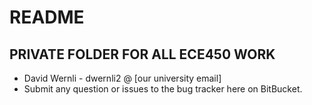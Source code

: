 # README #

## PRIVATE FOLDER FOR ALL ECE450 WORK ##

* David Wernli - dwernli2 @ [our university email]
* Submit any question or issues to the bug tracker here on BitBucket.